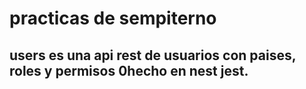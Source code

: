 # practicas de sempiterno
## users es una api rest de usuarios con paises, roles y permisos 0hecho en nest jest.
